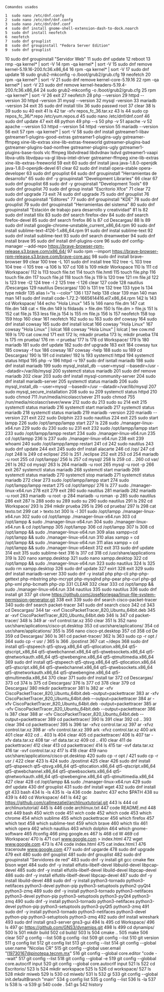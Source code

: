     Comandos usados
    
    1  sudo nano /etc/dnf.confg
    2  sudo nano /etc/dnf/dnf.confg
    3  sudo nano /etc/dnf/dnf.conf
    4  sudo dnf install gnome-shell-extension-dash-to-dock.noarch
    5  sudo dnf install neofetch
    6  neofetch
    7  sudo dnf grouplist
    8  sudo dnf groupinstall "Fedora Server Edition"
    9  sudo dnf grouplist
   10  sudo dnf groupinstall "Servidor Web"
   11  sudo dnf update
   12  reboot
   13  rmp -qa kernel\* | sort -V
   14  rpm -qa kernel\* | sort -V
   15  sudo dnf remove kernel-5.19.16-200.fc36.x86_64
   16  rpm -qa kernel\* | sort -V
   17  sudo dnf update
   18  sudo grub2-mkconfig -o /boot/grub2/grub.cfg
   19  neofetch
   20  rpm -qa kernel\* | sort -V
   21  sudo dnf remove kernel-core-5.19.16
   22  rpm -qa kernel\* | sort -V
   23  sudo dnf remove kernel-headers-5.19.4-200.fc36.x86_64
   24  sudo grub2-mkconfig -o /boot/grub2/grub.cfg
   25  rpm -qa kernel\* | sort -V
   26  exit
   27  neofetch
   28  php --version
   29  httpd --version
   30  httpd -version
   31  mysql --version
   32  mysql -version
   33  mariadb -version
   34  exit
   35  sudo dnf install tilix 
   36  sudo passwd root
   37  clear
   38  ls
   39  sudo su
   40  exit
   41  ls
   42  tar -xfv repos_fc_36.tar.xz
   43  ls
   44  sudo cp repos_fc_36/*.repo /etc/yum.repos.d
   45  sudo nano /etc/dnf/dnf.conf
   46  sudo dnf update
   47  exit
   48  python
   49  php --s
   50  php -v
   51  apache -v
   52  apache --version
   53  httpd --version
   54  httpd -version
   55  mariadb --version
   56  exit
   57  rpm -qa kernel\* | sort -V
   58  sudo dnf install gstreamer1-libav gstreamer1-plugins-good-extras gstreamer1-plugins-ugly gstreamer-ffmpeg xine-lib-extras xine-lib-extras-freeworld gstreamer-plugins-bad gstreamer-plugins-bad-nonfree gstreamer-plugins-ugly gstreamer1-plugins-base-tools vlc ffmpeg libdvdread libdvdnav lsdvd gstreamer1-vaapi libva-utils libvdpau-va-gl libva-intel-driver gstreamer-ffmpeg xine-lib-extras xine-lib-extras-freeworld
   59  exit
   60  sudo dnf install java java-1.8.0-openjdk java-1.8.0-openjdk-devel
   61  clear
   62  sudo dnf install opera-stable opera-developer
   63  sudo dnf grouplist
   64  sudo dnf groupinstall "Herramientas de desarrollo"
   65  sudo dnf -y groupinstall "Development Libraries"
   66  clear
   67  sudo dnf grouplist
   68  sudo dnf -y groupinstall "Development Tools"
   69  sudo dnf grouplist
   70  sudo dnf group install "Escritorio Xfce"
   71  clear
   72  sudo dnf upgrade
   73  exit
   74  sudo dnf upgrade
   75  sudo dnf grouplist
   76  sudo dnf groupinstall "Editores"
   77  sudo dnf groupinstall "KDE"
   78  sudo dnf grouplist
   79  sudo dnf groupinstall "Herramientas del sistema"
   80  sudo dnf groupinstall "Estación de trabajo para desarrollo y creatividad"
   81  ls
   82  sudo dnf install tilix
   83  sudo dnf search firefox-dev
   84  sudo dnf search firefox-devel
   85  sudo dnf search firefox
   86  ls
   87  cd Descargas/
   88  ls
   89  sudo dnf install google-chrome-unstable_current_x86_64.rpm
   90  sudo dnf install sublime-text-4126-1.x86_64.rpm
   91  sudo dnf instal sublime-text
   92  sudo dnf install sublime-text
   93  sudo dnf search dreamweber
   94  sudo dnf install brave
   95  sudo dnf install dnf-plugins-core
   96  sudo dnf config-manager --add-repo https://brave-browser-rpm-release.s3.brave.com/x86_64/
   97  sudo rpm --import https://brave-browser-rpm-release.s3.brave.com/brave-core.asc
   98  sudo dnf install brave-browser
   99  clear
  100  tree -L
  101  sudo dnf install tree
  102  tree -L
  103  tree
  104  tree -l
  105  tree -a
  106  ls
  107  cd
  108  ls
  109  mkdir Workspace
  110  ls
  111  cd Workspace/
  112  ls
  113  touch file.txt
  114  touch file.hmtl
  115  touch file.php
  116  touch file.dm
  117  touch file.jd
  118  touch file.js
  119  ls
  120  tree
  121  rm file.jd
  122  ls
  123  tree -l2
  124  tree -l 2
  125  tree -I
  126  clear
  127  code
  128  nautilus /Descargas
  129  nautilus Descargas/
  130  ls
  131  tre
  132  tree
  133  type ls
  134  type mkdir
  135  alias l="ls --color"
  136  l
  137  help
  138  clear
  139  man
  140  man man
  141  sudo dnf install code-1.72.2-1665614416.el7.x86_64.rpm
  142  ls
  143  cd Workspace/
  144  echo "Hola Linux"
  145  ls
  146  nano file.dm
  147  cat file.dm
  148  cat < file.dm
  149  ls fildasds > file.dm
  150  ls file.dm > file.js
  151  ls
  152  cat file.js
  153  less file.js
  154  ls
  155  rm file.js
  156  ls
  157  neofetch
  158  top
  159  htop
  160  clear
  161  neofetch
  162  sudo su
  163  sudo dnf cowsay
  164  sudo dnf install cowsay
  165  sudo dnf install lolcat
  166  cowsay "Hola Linux"
  167  cowsay "Hola Linux" | lolcat
  168  cowsay "Hola Linux" | lolcat | tee cow.md
  169  ls
  170  cat cow.md
  171  exit
  172  ls; mkadir prueba
  173  ls; mkdir prueba
  174  ls
  175  rm prueba/
  176  rm -r prueba/
  177  ls
  178  cd Workspace/
  179  ls
  180  mariadb
  181  sudo dnf update
  182  sudo dnf upgrade
  183  exit
  184  cowsay tux
  185  cowsay -f tux
  186  cowsay
  187  cowsay -help
  188  sudo su
  189  cd Descargas/
  190  ls
  191  cd instaler/
  192  ls
  193  systemctl httpd
  194  systemctl status httpd
  195  php -v
  196  httpd -v
  197  sudo dnf isntall mariadb
  198  sudo dnf install mariadb
  199  sudo mysql_install_db --user=mysql --basedir=/usr --datadir=/var/lib/mysql
  200  systemctl status mariadb
  201  sudo dnf remove  mariadb
  202  clear
  203  sudo dnf install mysql-community-server
  204  sudo dnf install mariadb-server
  205  systemctl status mariadb
  206  sudo mysql_install_db --user=mysql --basedir=/usr --datadir=/var/lib/mysql
  207  sudo mysql_secure_installation
  208  sudo su
  209  systemctl status httpd
  210  sudo chmod 711 /run/media/nicolascr/sever
  211  sudo chmod 755 /run/media/nicolascr/sever/www
  212  sudo du
  213  sudo su
  214  exit
  215  systemctl status mariadb
  216  systemctl start mariadb
  217  systemctl status mariadb
  218  systemctl status mariadb
  219  mariadb -version
  220  mariadb --version
  221  exit
  222  sudo Dolphin
  223  sudo nautilus
  224  exit
  225  sudo start lampp
  226  sudo /opt/lampp/lampp start
  227  ls
  228  sudo ./manager-linux-x64.run
  229  sudo du
  230  sudo su
  231  exit
  232  sudo /opt/lampp/lampp start
  233  sudo /opt/lampp/lampp restart
  234  sudo ./manager-linux-x64.run
  235  cd /opt/lampp
  236  ls
  237  sudo ./manager-linux-x64.run
  238  exit
  239  whoami
  240  sudo /opt/lampp/lampp restart
  241  cd
  242  sudo nautilus
  243  sudo dnf update
  244  exit
  245  sudo dnf install alacarte
  246  cd /op/
  247  cd /opt
  248  ls
  249  cd eclipse/
  250  ls
  251  ./eclipse
  252  exit
  253  cd
  254  mariadb -u root
  255  cd /opt/lampp/
  256  ls
  257  cd mysql/
  258  ls
  259  cd ..
  260  cd var/
  261  ls
  262  cd mysql/
  263  ls
  264  mariadb -u root
  265  mysql -u root -p
  266  exit
  267  systemctl status mariadb
  268  systemctl start mariadb
  269  systemctl status mariadb
  270  systemctl stop mariadb
  271  systemctl status mariadb
  272  clear
  273  sudo /opt/lampp/lampp start
  274  sudo /opt/lampp/lampp restart
  275  cd /opt/lampp/
  276  ls
  277  sudo ./manager-linux-x64.run
  278  ezit
  279  exit
  280  sudo nautilus
  281  mariadb 
  282  mariadb -u root
  283  mariadb -u root -p
  284  mariadb -u roman -p
  285  sudo nautilus
  286  exit
  287  ls
  288  sodo su
  289  sudo su
  290  sudo nautilus
  291  ls
  292  cd Workspace/
  293  ls
  294  mkdir prueba
  295  ls
  296  cd prueba/
  297  ls
  298  cat texto.txt
  299  cat > texto.txt
  300  ls -l
  301  sudo /opt/lampp ./manager-linux-x64.run
  302  sudo cd /opt/lampp ./manager-linux-x64.run
  303  cd /opt/lampp & sudo ./manager-linux-x64.run
  304  sudo ./manager-linux-x64.run & cd /opt/lampp
  305  /opt/lampp
  306  cd /opt/lampp
  307  ls
  308  cd /opt/lampp && sudo ./manager-linux-x64.run
  309  alias xampp=cd /opt/lampp && sudo ./manager-linux-x64.run
  310  alias xampp = cd /opt/lampp && sudo ./manager-linux-x64.run
  311  alias xampp = cd /opt/lampp && sudo ./manager-linux-x64exit
  312  exit
  313  sudo dnf update
  314  exit
  315  sudo sublime-text
  316  ls
  317  cd
  318  cd /usr/share/applications
  319  ls
  320  nano xampp.desktop
  321  sudo nano xampp.desktop
  322  cd /opt/lampp && sudo ./manager-linux-x64.run
  323  sudo nautilus
  324  ls
  325  sudo rm xampp.desktop
  326  sudo dnf update
  327  exirt
  328  exit
  329  sudo dnf install mariadb-server
  330  sudo dnf -y install php php-cli php-php-gettext php-mbstring php-mcrypt php-mysqlnd php-pear php-curl php-gd php-xml php-bcmath php-zip
  331  CLEAR
  332  clear
  333  cd /opt/lampp && sudo ./manager-linux-x64.run
  334  nautilus
  335  sudo nautilus
  336  sudo dnf install git
  337  git clone https://github.com/JoseNoriegaa/linux-file-system-permission-generator.git
  338  exit
  339  sudo dnf search cisco-packet-tracer
  340  sudo dnf search packet-tracer
  341  sudo dnf search cisco
  342  cd
  343  cd Descargas/
  344  tar -xvf CiscoPacketTracer_820_Ubuntu_64bit.deb
  345  ar -xvf CiscoPacketTracer_820_Ubuntu_64bit.deb
  346  ls
  347  cd packet-tracer/
  348  ls
  349  ar -xvf control.tar.xz 
  350  clear
  351  ls
  352  nano usr/share/aplications/cisco-pt.desktop
  353  cd  usr/share/aplications/
  354  cd  usr/share/applications/
  355  ls
  356  nano cisco-pt.desktop 
  357  cd
  358  cd De
  359  cd Descargas/
  360  ls
  361  cd packet-tracer/
  362  ls
  363  sudo cp -r opt /
  364  sudo cp -r usr /
  365  ls
  366  ./postinst
  367  cat ~/deps
  368  sudo dnf install qt5-qtspeech qt5-qtsvg.x86_64 qt5-qtlocation.x86_64 qt5-qtscript_x86_64 qt5-qtwebchannel.x86_64 qt5-qtwebsockets.x86_64 qt5-qtnetworkauth.x86_64 qt5-qtwebengine.x86_64 qt5-qtmultimedia.x86_64
  369  sudo dnf install qt5-qtspeech qt5-qtsvg.x86_64 qt5-qtlocation.x86_64 qt5-qtscript.x86_64 qt5-qtwebchannel.x86_64 qt5-qtwebsockets.x86_64 qt5-qtnetworkauth.x86_64 qt5-qtwebengine.x86_64 qt5-qtmultimedia.x86_64
  370  clear
  371  sudo dnf install tar
  372  cd Descargas/
  373  cd
  374  ls
  375  cd Descargas/
  376  ls
  377  cd
  378  clear
  379  cd Descargas/
  380  mkdir packettracer
  381  ls
  382  ar -xfv CiscoPacketTracer_820_Ubuntu_64bit.deb –output=packettracer
  383  ar -xfv CiscoPacketTracer_820_Ubuntu_64bit.deb –-output=packettracer
  384  ar -xfv CiscoPacketTracer_820_Ubuntu_64bit.deb -output=packettracer
  385  ar -xfv CiscoPacketTracer_820_Ubuntu_64bit.deb --output=packettracer
  386  ls
  387  clear
  388  ar -xfv CiscoPacketTracer_820_Ubuntu_64bit.deb --output=packettracer
  389  cd packettracer/
  390  ls
  391  clear
  392  cd ..
  393  clear
  394  cd packettracer/
  395  ls
  396  tar -xfvz control.tar.xz
  397  ar -xfvz control.tar.xz
  398  ar -xfv control.tar.xz
  399  ark -xfvz control.tar.xz
  400  ark
  401  clear
  402  cd ..
  403  ls
  404  clear
  405  cd packettracer/
  406  ls
  407  tar -xfv data.tar.xz
  408  tar -xf data.tar.xz
  409  cd ..
  410  clear
  411  de packettracer/
  412  clear
  413  cd packettracer/
  414  ls
  415  tar -xvf data.tar.xz
  416  tar -xvf control.tar.xz
  417  ls
  418  clear
  419  nano usr/share/applications/cisco-pt.desktop
  420  sudo cp -r opt /
  421  sudo cp -r usr /
  422  clear
  423  ls
  424  sudo ./postinst
  425  clear
  426  sudo dnf install qt5-qtspeech qt5-qtsvg.x86_64 qt5-qtlocation.x86_64 qt5-qtscript.x86_64 qt5-qtwebchannel.x86_64 qt5-qtwebsockets.x86_64 qt5-qtnetworkauth.x86_64 qt5-qtwebengine.x86_64 qt5-qtmultimedia.x86_64
  427  clear
  428  cd /opt/lampp && sudo ./manager-linux-x64.run
  429  sudo dnf update
  430  dnf grouplist
  431  sudo dnf install wget
  432  sudo dnf install git
  433  bash
  434  ls -ls
  435  ls -la
  436  code .bashrc
  437  echo $PATH
  438  su
  439  ls
  440  cd Workspace/
  441  ls
  442  gc https://github.com/callmezatiel/archlinuxtutorial.git
  443  ls
  444  cd archlinuxtutorial/
  445  ls
  446  code archlinux.txt 
  447  code README.md 
  448  exit
  449  bash
  450  wicth code
  451  wich code
  452  which code
  453  which chrome
  454  which sublime
  455  which packettracer
  456  which firefox
  457  which text
  458  which sublime-text
  459  which brave
  460  which tlix
  461  which opera
  462  which nautilus
  463  which dolphin
  464  which gnome-software
  465  ifconfig
  466  ping google.es
  467  ls
  468  cd W
  469  cd Workspace/
  470  ls
  471  curl www.google.com > index.html
  472  wget www.google.com
  473  ls
  474  code index.html
  475  cat index.html.1
  476  traceroute www.google.com
  477  sudo dnf upgarde
  478  sudo dnf upgrade
  479  exit
  480  sudo dnf gouplist
  481  sudo dnf grouplist
  482  sudo dnf groupinstall "Servidores de red"
  483  sudo dnf -y install git gcc cmake flex bison wget
  484  sudo dnf -y install elfutis-libelf-devel libbuild-devel libpcap-devel
  485  sudo dnf -y install elfutils-libelf-devel libuild-devel libpcap-devel
  486  sudo dnf -y install elfutils-libelf-devel libpcap-devel
  487  sudo dnf -y install libuild-devel
  488  sudo dnf -y install python3-tornado python3-netifaces python3-devel python-pip python3-setuptools python2-pyQt4 python3-zmq
  489  sudo dnf -y install python3-tornado python3-netifaces python3-devel python-pip python3-setuptools python3-pyQt4 python3-zmq
  490  sudo dnf -y install python3-tornado python3-netifaces python3-devel python-pip python3-setuptools python3-pyQt5 python3-zmq
  491  sudo dnf -y install python3-tornado python3-netifaces python3-devel python-pip python3-setuptools python3-zmq
  492  sudo dnf install wireshark
  493  sudo dnf install gns3-server gns3-gui
  494  ls
  495  cd Workspace/
  496  ls
  497  gc https://github.com/GNS3/dynamips.git
  498  ls
  499  cd dynamips/
  500  ls
  501  mkdir build
  502  cd build/
  503  ls
  504  cmake ..
  505  make
  506  clear
  507  g config --list
  508  g config -list
  509  git config --list
  510  git version
  511  g config list
  512  git config list
  513  git config --list
  514  git config --global user.name "Nicolas CR"
  515  git config --global user.email "l19730167@pinotepa.tecnm.mx"
  516  git config --global core.editor "code --wait"
  517  git config --list
  518  git config --global -e
  519  git config --globbal core.autocrlf input
  520  git config --global core.autocrlf input
  521  ls
  522  cd Escritorio/
  523  ls
  524  mkdir workspace
  525  ls
  526  cd workspace/
  527  ls
  528  mkdir miweb
  529  ls
  530  cd miweb/
  531  ls
  532  gi
  533  git config --global init.defaultBranch "main"
  534  g config list
  535  g config --list
  536  ls -la
  537  ls
  538  ls -a
  539  gi
  540  code  .
  541  gs
  542  history
